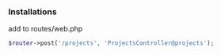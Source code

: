 ### Installations


add to routes/web.php
```php
$router->post('/projects', 'ProjectsController@projects');
```
